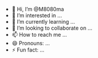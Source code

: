 - 👋 Hi, I’m @M8080ma
- 👀 I’m interested in ...
- 🌱 I’m currently learning ...
- 💞️ I’m looking to collaborate on ...
- 📫 How to reach me ...
- 😄 Pronouns: ...
- ⚡ Fun fact: ...

<!---
M8080ma/M8080ma is a ✨ special ✨ repository because its `README.md` (this file) appears on your GitHub profile.
You can click the Preview link to take a look at your changes.
--->
